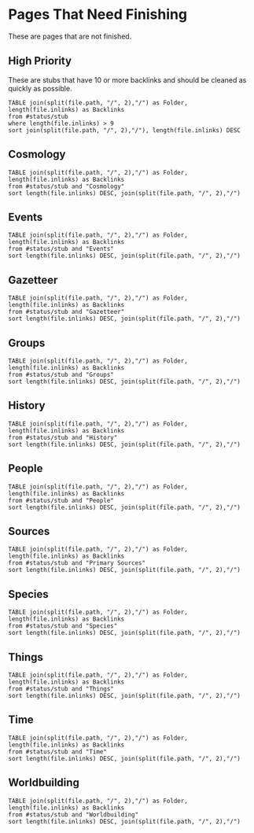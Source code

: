 # Pages That Need Finishing

These are pages that are not finished.

## High Priority

These are stubs that have 10 or more backlinks and should be cleaned as quickly as possible.

```dataview
TABLE join(split(file.path, "/", 2),"/") as Folder, length(file.inlinks) as Backlinks
from #status/stub 
where length(file.inlinks) > 9
sort join(split(file.path, "/", 2),"/"), length(file.inlinks) DESC
```

## Cosmology

```dataview
TABLE join(split(file.path, "/", 2),"/") as Folder, length(file.inlinks) as Backlinks
from #status/stub and "Cosmology"
sort length(file.inlinks) DESC, join(split(file.path, "/", 2),"/")
```



## Events

```dataview
TABLE join(split(file.path, "/", 2),"/") as Folder, length(file.inlinks) as Backlinks
from #status/stub and "Events"
sort length(file.inlinks) DESC, join(split(file.path, "/", 2),"/")
```


## Gazetteer

```dataview
TABLE join(split(file.path, "/", 2),"/") as Folder, length(file.inlinks) as Backlinks
from #status/stub and "Gazetteer"
sort length(file.inlinks) DESC, join(split(file.path, "/", 2),"/")
```

## Groups

```dataview
TABLE join(split(file.path, "/", 2),"/") as Folder, length(file.inlinks) as Backlinks
from #status/stub and "Groups"
sort length(file.inlinks) DESC, join(split(file.path, "/", 2),"/")
```

## History

```dataview
TABLE join(split(file.path, "/", 2),"/") as Folder, length(file.inlinks) as Backlinks
from #status/stub and "History"
sort length(file.inlinks) DESC, join(split(file.path, "/", 2),"/")
```

## People

```dataview
TABLE join(split(file.path, "/", 2),"/") as Folder, length(file.inlinks) as Backlinks
from #status/stub and "People"
sort length(file.inlinks) DESC, join(split(file.path, "/", 2),"/")
```

## Sources

```dataview
TABLE join(split(file.path, "/", 2),"/") as Folder, length(file.inlinks) as Backlinks
from #status/stub and "Primary Sources"
sort length(file.inlinks) DESC, join(split(file.path, "/", 2),"/")
```

## Species

```dataview
TABLE join(split(file.path, "/", 2),"/") as Folder, length(file.inlinks) as Backlinks
from #status/stub and "Species"
sort length(file.inlinks) DESC, join(split(file.path, "/", 2),"/")
```

## Things

```dataview
TABLE join(split(file.path, "/", 2),"/") as Folder, length(file.inlinks) as Backlinks
from #status/stub and "Things"
sort length(file.inlinks) DESC, join(split(file.path, "/", 2),"/")
```

## Time

```dataview
TABLE join(split(file.path, "/", 2),"/") as Folder, length(file.inlinks) as Backlinks
from #status/stub and "Time"
sort length(file.inlinks) DESC, join(split(file.path, "/", 2),"/")
```

## Worldbuilding

```dataview
TABLE join(split(file.path, "/", 2),"/") as Folder, length(file.inlinks) as Backlinks
from #status/stub and "Worldbuilding"
sort length(file.inlinks) DESC, join(split(file.path, "/", 2),"/")
```


